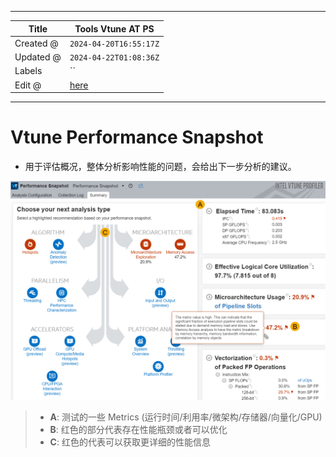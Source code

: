 -----

| Title     | Tools Vtune AT PS                                 |
| --------- | ------------------------------------------------- |
| Created @ | `2024-04-20T16:55:17Z`                            |
| Updated @ | `2024-04-22T01:08:36Z`                            |
| Labels    | \`\`                                              |
| Edit @    | [here](https://github.com/junxnone/opt/issues/51) |

-----

# Vtune Performance Snapshot

  - 用于评估概况，整体分析影响性能的问题，会给出下一步分析的建议。

![image](media/107e35bd49b9a0b8b8e8d1e8fc624393da0960b7.png)

>   - **A**: 测试的一些 Metrics (运行时间/利用率/微架构/存储器/向量化/GPU)
>   - **B**: 红色的部分代表存在性能瓶颈或者可以优化
>   - **C**: 红色的代表可以获取更详细的性能信息

